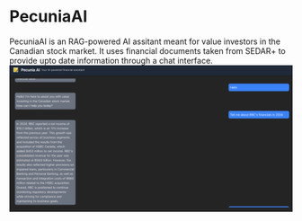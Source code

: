 # PecuniaAI
PecuniaAI is an RAG-powered AI assitant meant for value investors in the Canadian stock market. It uses financial documents taken from SEDAR+ to provide upto date information through a chat interface.
![Screenshot](docs/Screenshot%202025-09-21%20at%2020-49-47%20Vite%20React%20TS.png)